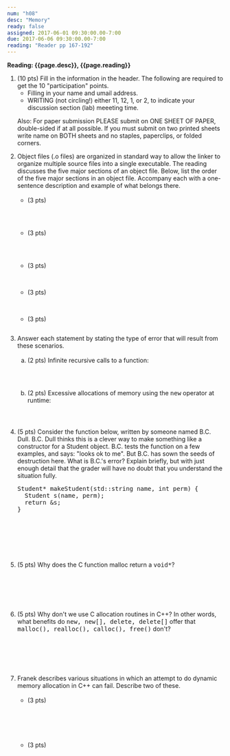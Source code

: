 ```yaml
---
num: "h08"
desc: "Memory"
ready: false
assigned: 2017-06-01 09:30:00.00-7:00
due: 2017-06-06 09:30:00.00-7:00
reading: "Reader pp 167-192"
---
```

 
 <div style='display:none'>
https://ucsb-cs32-s17.github.io/hwk/h08/
</div>

<b>Reading: {{page.desc}},  {{page.reading}}</b>
 
<ol start="1">

<li>(10 pts) Fill in the information in the header. The following are required to get the 10 "participation" points.
    <ul>
    <li>Filling in your name and umail address.<br /></li>
    <li>WRITING (not circling!) either 11, 12, 1, or 2, to indicate your discussion section (lab) meeeting time.<br /></li>
    </ul>
    <p>Also: For paper submission PLEASE submit on ONE SHEET OF PAPER, double-sided if at all possible. If you must submit  on two printed sheets write name on BOTH sheets and no staples, paperclips, or folded corners.<br />
    </p>
 </li> 


 <li>Object files (.o files) are organized in standard way to allow the linker to organize multiple source files into a single executable. The reading discusses the five major sections of an object file. Below, list the order of the five major sections in an object file. Accompany each with a one-sentence description and example of what belongs there. 
  <ul>
    <li style='margin-bottom:2em;'>(3 pts)</li>
    
    <li style='margin-bottom:2em;'>(3 pts)</li>
    
    <li style='margin-bottom:2em;'>(3 pts)</li>
    
    <li style='margin-bottom:2em;'>(3 pts)</li>
    
    <li style='margin-bottom:2em;'>(3 pts)</li>
  </ul>
  </li>

 <div class="pagebreak"></div>

 <li>Answer each statement by stating the type of error that will result from these scenarios. 
  <ol type='a'>
    <li style='margin-bottom:2em;'>(2 pts) Infinite recursive calls to a function:</li>
    
    <li style='margin-bottom:4em;'>(2 pts) Excessive allocations of memory using the <tt>new</tt> operator at runtime:</li>
  </ol>
  </li>


<li style='margin-bottom:8em;'>(5 pts) Consider the function below, written by someone named B.C. Dull. B.C. Dull thinks this is a clever way to make something like a constructor for a Student object. B.C. tests the function on a few examples, and says: "looks ok to me". But B.C. has sown the seeds of destruction here. What is B.C.'s error? Explain briefly, but with just enough detail that the grader will have no doubt that you understand the situation fully.<br />
  
<pre>
Student* makeStudent(std::string name, int perm) {
  Student s(name, perm);
  return &s;
}
</pre>
  </li>
  
  <li style='margin-bottom:7em;'>(5 pts) Why does the C function malloc return a <tt>void*</tt>?</li>
  
  <li style='margin-bottom:7em;'>(5 pts) Why don't we use C allocation routines in C++? In other words, what benefits do <tt>new, new[], delete, delete[]</tt> offer that <tt>malloc(), realloc(), calloc(), free()</tt> don't? 
  </li>

 <li>Franek describes various situations in which an attempt to do dynamic memory allocation in C++ can fail. Describe two of these. 
  <ul>
    <li style='margin-bottom:4em;'>(3 pts)</li>
    
    <li style='margin-bottom:3em;'>(3 pts)</li>
    
  </ul>
  </li>


</ol>

